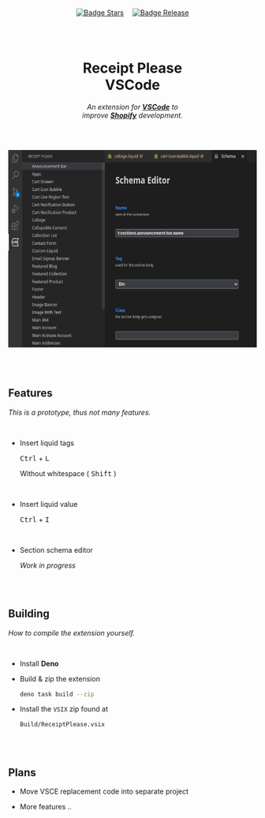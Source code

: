 
<br>

<div align = center>

[![Badge Stars]][#]   
[![Badge Release]][Releases]

<br>
<br>

# Receipt Please <br> VSCode

*An extension for **[VSCode]** to*  
*improve **[Shopify]** development.*

<br>
<br>

<img
    height = 400
    src = 'Resources/Screenshots/Schema Editor.png'
/>

<br>
<br>

</div>

## Features

*This is a prototype, thus not many features.*

<br>

-   Insert liquid tags

    <kbd>Ctrl</kbd> + <kbd>L</kbd>
    
    Without whitespace ( <kbd>Shift</kbd> )
    
    <br>
    
-   Insert liquid value

    <kbd>Ctrl</kbd> + <kbd>I</kbd>

    <br>

-   Section schema editor

    *Work in progress*

<br>
<br>

## Building

*How to compile the extension yourself.*

<br>

-   Install **Deno**

-   Build & zip the extension

    ```sh
    deno task build --zip
    ```
    
-   Install the `VSIX` zip found at

    ```
    Build/ReceiptPlease.vsix
    ```

<br>
<br>

## Plans

-   Move VSCE replacement code into separate project

-   More features ..

<br>


<!----------------------------------------------------------------------------->

[Releases]: https://github.com/ReceiptPlease/VSCode/releases
[Shopify]: https://www.shopify.com/
[VSCode]: https://code.visualstudio.com/

[#]: #


<!---------------------------------[ Badges ]---------------------------------->

[Badge Release]: https://img.shields.io/github/v/release/ReceiptPlease/VSCode?style=for-the-badge&logoColor=white&logo=GitHub&labelColor=2f76b9&color=28659e
[Badge Stars]: https://img.shields.io/github/stars/OmegaTools/GRAPH?style=for-the-badge&logoColor=white&logo=Trustpilot&labelColor=FF66AA&color=cf538b
